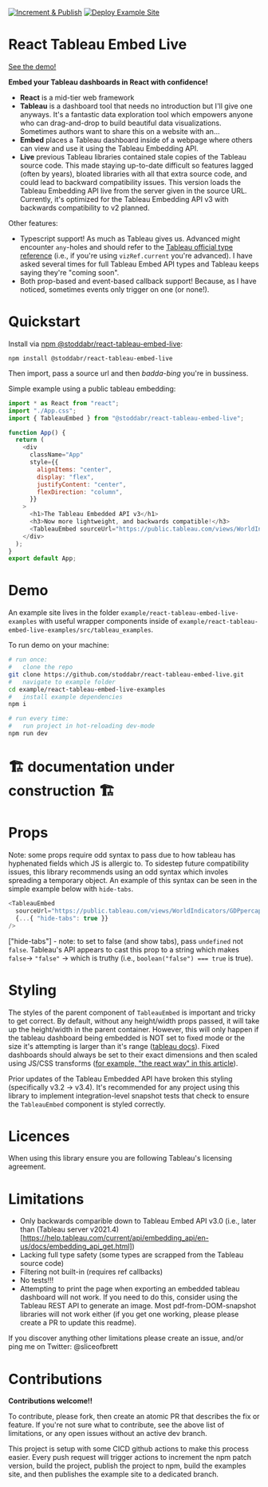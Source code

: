 [![Increment & Publish](https://github.com/stoddabr/react-tableau-embed-live/actions/workflows/increment-minor-version-then-publish.yml/badge.svg)](https://github.com/stoddabr/react-tableau-embed-live/actions/workflows/increment-minor-version-then-publish.yml)
[![Deploy Example Site](https://github.com/stoddabr/react-tableau-embed-live/actions/workflows/deploy-example.yml/badge.svg)](https://github.com/stoddabr/react-tableau-embed-live/actions/workflows/deploy-example.yml)

# React Tableau Embed Live

[See the demo!](https://stoddabr.github.io/react-tableau-embed-live/)

**Embed your Tableau dashboards in React with confidence!**

- **React** is a mid-tier web framework
- **Tableau** is a dashboard tool that needs no introduction but I'll give one anyways. It's a fantastic data exploration tool which empowers anyone who can drag-and-drop to build beautiful data visualizations. Sometimes authors want to share this on a website with an...
- **Embed** places a Tableau dashboard inside of a webpage where others can view and use it using the Tableau Embedding API.
- **Live** previous Tableau libraries contained stale copies of the Tableau source code. This made staying up-to-date difficult so features lagged (often by years), bloated libraries with all that extra source code, and could lead to backward compatibility issues. This version loads the Tableau Embedding API live from the server given in the source URL. Currently, it's optimized for the Tableau Embedding API v3 with backwards compatibility to v2 planned.

Other features:

- Typescript support! As much as Tableau gives us. Advanced might encounter `any`-holes and should refer to the [Tableau official type reference](https://help.tableau.com/current/api/embedding_api/en-us/reference/index.html) (i.e., if you're using `vizRef.current` you're advanced). I have asked several times for full Tableau Embed API types and Tableau keeps saying they're "coming soon".
- Both prop-based and event-based callback support! Because, as I have noticed, sometimes events only trigger on one (or none!).

# Quickstart

Install via [npm @stoddabr/react-tableau-embed-live](https://www.npmjs.com/package/@stoddabr/react-tableau-embed-live):

`npm install @stoddabr/react-tableau-embed-live`

Then import, pass a source url and then _badda-bing_ you're in bussiness.

Simple example using a public tableau embedding:

```js
import * as React from "react";
import "./App.css";
import { TableauEmbed } from "@stoddabr/react-tableau-embed-live";

function App() {
  return (
    <div
      className="App"
      style={{
        alignItems: "center",
        display: "flex",
        justifyContent: "center",
        flexDirection: "column",
      }}
    >
      <h1>The Tableau Embedded API v3</h1>
      <h3>Now more lightweight, and backwards compatible!</h3>
      <TableauEmbed sourceUrl="https://public.tableau.com/views/WorldIndicators/GDPpercapita" />
    </div>
  );
}
export default App;
```

# Demo

An example site lives in the folder `example/react-tableau-embed-live-examples` with useful wrapper components inside of `example/react-tableau-embed-live-examples/src/tableau_examples`.

To run demo on your machine:

```bash
# run once:
#   clone the repo
git clone https://github.com/stoddabr/react-tableau-embed-live.git
#   navigate to example folder
cd example/react-tableau-embed-live-examples
#   install example dependencies
npm i

# run every time:
#   run project in hot-reloading dev-mode
npm run dev
```

# 🏗️ documentation under construction 🏗️

# Props

Note: some props require odd syntax to pass due to how tableau has hyphenated fields which JS is allergic to. To sidestep future compatibility issues, this library recommends using an odd syntax which involes spreading a temporary object. An example of this syntax can be seen in the simple example below with `hide-tabs`.

```js
<TableauEmbed
  sourceUrl="https://public.tableau.com/views/WorldIndicators/GDPpercapita"
  {...{ "hide-tabs": true }}
/>
```

["hide-tabs"] - note: to set to false (and show tabs), pass `undefined` not `false`. Tableau's API appears to cast this prop to a string which makes `false`-> `"false"` -> which is truthy (i.e., `boolean("false") === true` is true).

# Styling

The styles of the parent component of `TableauEmbed` is important and tricky to get correct.
By default, without any height/width props passed, it will take up the height/width in the parent container.
However, this will only happen if the tableau dashboard being embedded is NOT set to fixed mode or the size it's attempting is larger than it's range ([tableau docs](https://help.tableau.com/current/pro/desktop/en-us/dashboards_organize_floatingandtiled.htm)).
Fixed dashboards should always be set to their exact dimensions and then scaled using JS/CSS transforms ([for example, "the react way" in this article](https://medium.com/bleeding-edge/enforcing-an-aspect-ratio-on-an-html-element-in-react-and-css-27a13241c3d4)).

Prior updates of the Tableau Embedded API have broken this styling (specifically v3.2 -> v3.4).
It's recommended for any project using this library to implement integration-level snapshot tests that check to ensure the `TableauEmbed` component is styled correctly.

# Licences

When using this library ensure you are following Tableau's licensing agreement.

# Limitations

- Only backwards comparible down to Tableau Embed API v3.0 (i.e., later than (Tableau server v2021.4)[https://help.tableau.com/current/api/embedding_api/en-us/docs/embedding_api_get.html])
- Lacking full type safety (some types are scrapped from the Tableau source code)
- Filtering not built-in (requires ref callbacks)
- No tests!!!
- Attempting to print the page when exporting an embedded tableau dashboard will not work. If you need to do this, consider using the Tableau REST API to generate an image. Most pdf-from-DOM-snapshot libraries will not work either (if you get one working, please please create a PR to update this readme).

If you discover anything other limitations please create an issue, and/or ping me on Twitter: @sliceofbrett

# Contributions

**Contributions welcome!!**

To contribute, please fork, then create an atomic PR that describes the fix or feature. If you're not sure what to contribute, see the above list of limitations, or any open issues without an active dev branch.

This project is setup with some CICD github actions to make this process easier. Every push request will trigger actions to increment the npm patch version, build the project, publish the project to npm, build the examples site, and then publishes the example site to a dedicated branch.
